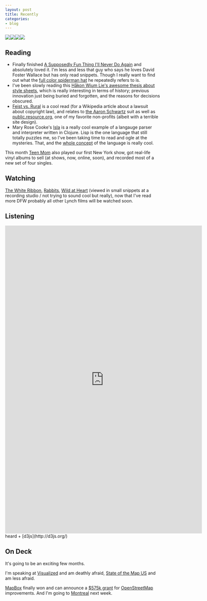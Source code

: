 ```yaml
---
layout: post
title: Recently
categories:
- blog
---
```


<div class='four-320'>
<img src='http://farm9.staticflickr.com/8309/8006708258_1f1c03d851_n.jpg' /><img src='http://farm9.staticflickr.com/8174/8006721299_b41c772594_n.jpg' /><img src='http://farm9.staticflickr.com/8301/8006708692_0288fcb868_n.jpg' /><img src='http://farm9.staticflickr.com/8311/8006705197_040327867f_n.jpg' />
</div>

## Reading

* Finally finished [A Supposedly Fun Thing I'll Never Do Again](http://www.goodreads.com/book/show/6748.A_Supposedly_Fun_Thing_I_ll_Never_Do_Again)
  and absolutely loved it. I'm less and less that guy who says he loves
  David Foster Wallace but has only read snippets. Though I really want to
  find out what the [full color spiderman hat](http://books.google.com/books?id=qN9Z9UQWwsgC&lpg=PP216&ots=AgvTwAlc5a&dq=david%20foster%20wallace%20full-color%20spiderman%20hat&pg=PP216#v=onepage&q=david%20foster%20wallace%20full-color%20spiderman%20hat&f=false)
  he repeatedly refers to is.
* I've been slowly reading this [Håkon Wium Lie's awesome thesis about style sheets](http://people.opera.com/howcome/2006/phd/),
  which is really interesting in terms of history; previous innovation
  just being buried and forgotten, and the reasons for decisions
  obscured.
* [Feist vs. Rural](http://en.wikipedia.org/wiki/Feist_v._Rural) is a cool
  read (for a Wikipedia article about a lawsuit about copyright law), and relates
  to [the Aaron Schwartz](http://www.wired.com/threatlevel/2012/09/aaron-swartz-felony/)
  suit as well as [public.resource.org](https://public.resource.org/), one of
  my favorite non-profits (albeit with a terrible site design).
* Mary Rose Cooke's [Isla](https://github.com/maryrosecook/isla) is a really
  cool example of a langauge parser and interpreter written in Clojure. Lisp
  is the one language that still totally puzzles me, so I've been taking
  time to read and ogle at the mysteries. That, and the [whole concept](http://islalanguage.org/)
  of the language is really cool.

This month [Teen Mom](http://teenmomdc.bandcamp.com/) also played our first New York
show, got real-life vinyl albums to sell (at shows, now, online, soon), and
recorded most of a new set of four singles.

## Watching

[The White Ribbon](http://www.imdb.com/title/tt1149362/), [Rabbits](http://www.imdb.com/title/tt0347840/),
[Wild at Heart](http://goo.gl/13L9p) (viewed in small snippets at a recording
studio / not trying to sound cool but really), now that I've read more DFW
probably all other Lynch films will be watched soon.

## Listening

<iframe src='http://bl.ocks.org/d/3756442/' width='640' height='1000' scrolling='no' frameborder='none'> </iframe>
<span class='image-credit'>heard + [d3js](http://d3js.org/)</span>

## On Deck

It's going to be an exciting few months.

I'm speaking at [Visualized](http://visualized.com/) and am deathly afraid,
[State of the Map US](http://stateofthemap.us/) and am less afraid.

[MapBox](http://mapbox.com/) finally won and can announce a [$575k grant](http://mapbox.com/blog/knight-invests-openstreetmap/)
for [OpenStreetMap](http://www.openstreetmap.org/) improvements.
And I'm going to [Montreal](http://en.wikipedia.org/wiki/Montreal) next week.
